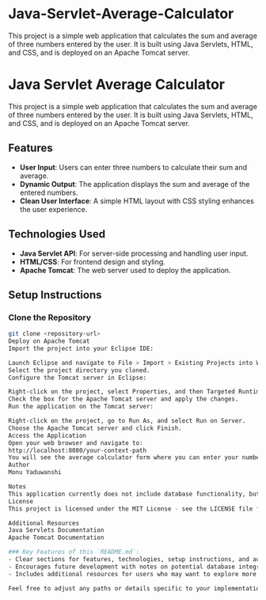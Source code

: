 # Java-Servlet-Average-Calculator
This project is a simple web application that calculates the sum and average of three numbers entered by the user. It is built using Java Servlets, HTML, and CSS, and is deployed on an Apache Tomcat server.

# Java Servlet Average Calculator

This project is a simple web application that calculates the sum and average of three numbers entered by the user. It is built using Java Servlets, HTML, and CSS, and is deployed on an Apache Tomcat server.

## Features

- **User Input**: Users can enter three numbers to calculate their sum and average.
- **Dynamic Output**: The application displays the sum and average of the entered numbers.
- **Clean User Interface**: A simple HTML layout with CSS styling enhances the user experience.

## Technologies Used

- **Java Servlet API**: For server-side processing and handling user input.
- **HTML/CSS**: For frontend design and styling.
- **Apache Tomcat**: The web server used to deploy the application.

## Setup Instructions

### Clone the Repository

```bash
git clone <repository-url>
Deploy on Apache Tomcat
Import the project into your Eclipse IDE:

Launch Eclipse and navigate to File > Import > Existing Projects into Workspace.
Select the project directory you cloned.
Configure the Tomcat server in Eclipse:

Right-click on the project, select Properties, and then Targeted Runtimes.
Check the box for the Apache Tomcat server and apply the changes.
Run the application on the Tomcat server:

Right-click on the project, go to Run As, and select Run on Server.
Choose the Apache Tomcat server and click Finish.
Access the Application
Open your web browser and navigate to:
http://localhost:8080/your-context-path
You will see the average calculator form where you can enter your numbers.
Author
Monu Yaduwanshi

Notes
This application currently does not include database functionality, but it can be extended to store input values or results in a MySQL database if desired.
License
This project is licensed under the MIT License - see the LICENSE file for details.

Additional Resources
Java Servlets Documentation
Apache Tomcat Documentation

### Key Features of this `README.md`:
- Clear sections for features, technologies, setup instructions, and author information.
- Encourages future development with notes on potential database integration.
- Includes additional resources for users who may want to explore more about Java Servlets and Apache Tomcat.

Feel free to adjust any paths or details specific to your implementation before adding this to your GitHub repository! Let me know if you need any more modifications or sections!
